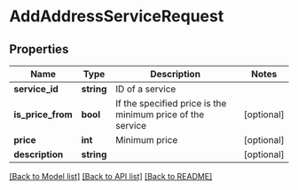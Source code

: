 # AddAddressServiceRequest

## Properties
Name | Type | Description | Notes
------------ | ------------- | ------------- | -------------
**service_id** | **string** | ID of a service | 
**is_price_from** | **bool** | If the specified price is the minimum price of the service | [optional] 
**price** | **int** | Minimum price | [optional] 
**description** | **string** |  | [optional] 

[[Back to Model list]](../../README.md#documentation-for-models) [[Back to API list]](../../README.md#documentation-for-api-endpoints) [[Back to README]](../../README.md)

